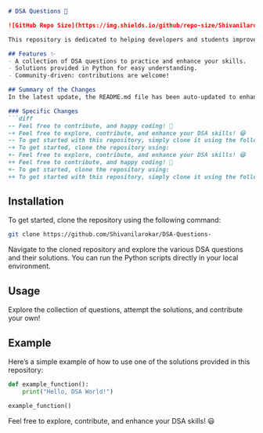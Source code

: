 ```markdown
# DSA Questions 🚀

![GitHub Repo Size](https://img.shields.io/github/repo-size/Shivanilarokar/DSA-Questions-) ![Contributors](https://img.shields.io/github/contributors/Shivanilarokar/DSA-Questions-) ![Issues](https://img.shields.io/github/issues/Shivanilarokar/DSA-Questions-)

This repository is dedicated to helping developers and students improve their skills in Data Structures and Algorithms (DSA) through a collection of curated questions and solutions.

## Features ✨
- A collection of DSA questions to practice and enhance your skills.
- Solutions provided in Python for easy understanding.
- Community-driven: contributions are welcome!

## Summary of the Changes
In the latest update, the README.md file has been auto-updated to enhance clarity and structure. Key changes include:

### Specific Changes
```diff
-- Feel free to contribute, and happy coding! 🎉
-+ Feel free to explore, contribute, and enhance your DSA skills! 😃
-- To get started with this repository, simply clone it using the following command:
-+ To get started, clone the repository using:
+- Feel free to explore, contribute, and enhance your DSA skills! 😃
++ Feel free to contribute, and happy coding! 🎉
+- To get started, clone the repository using:
++ To get started with this repository, simply clone it using the following command:
```

## Installation
To get started, clone the repository using the following command:
```bash
git clone https://github.com/Shivanilarokar/DSA-Questions-
```

Navigate to the cloned repository and explore the various DSA questions and their solutions. You can run the Python scripts directly in your local environment.

## Usage
Explore the collection of questions, attempt the solutions, and contribute your own!

## Example
Here’s a simple example of how to use one of the solutions provided in this repository:
```python
def example_function():
    print("Hello, DSA World!")

example_function()
```

Feel free to explore, contribute, and enhance your DSA skills! 😃
```